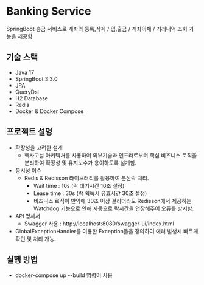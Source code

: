 # Banking Service

SpringBoot 송금 서비스로 계좌의 등록,삭제 / 입,출금 / 계좌이체 / 거래내역 조회 기능을 제공함.

## 기술 스택

- Java 17
- SpringBoot 3.3.0
- JPA
- QueryDsl
- H2 Database
- Redis
- Docker & Docker Compose

## 프로젝트 설명

- 확장성을 고려한 설계
  - 헥사고날 아키텍처를 사용하여 외부기술과 인프라로부터 핵심 비즈니스 로직을 분리하여 확장성 및 유지보수가 용이하도록 설계함.
- 동시성 이슈
  - Redis & Redisson 라이브러리를 활용하여 분산락 처리.
    - Wait time : 10s (락 대기시간 10초 설정)
    - Lease time : 30s (락 획득시 유효시간 30초 설정)
    - 비즈니스 로직이 만약에 30초 이상 걸리더라도 Redisson에서 제공하는 Watchdog 기능으로 인해 자동으로 락시간을 연장해주어 오류를 방지함.
- API 명세서
  - Swagger 사용 : http://localhost:8080/swagger-ui/index.html
- GlobalExceptionHandler를 이용한 Exception들을 정의하여 에러 발생시 빠르게 확인 및 처리 가능.

## 실행 방법

- docker-compose up --build 명령어 사용